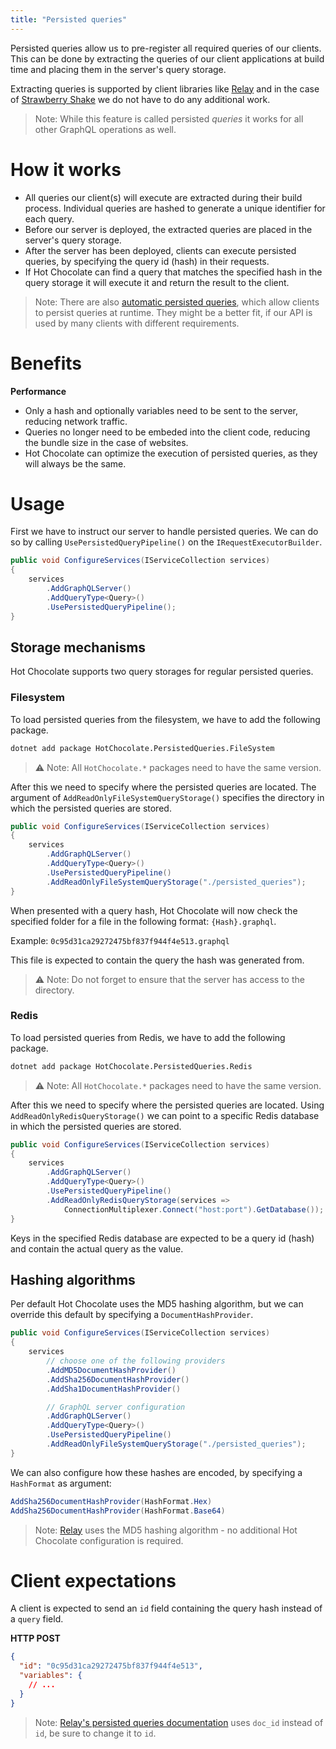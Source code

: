 ```yaml
---
title: "Persisted queries"
---
```


Persisted queries allow us to pre-register all required queries of our clients. This can be done by extracting the queries of our client applications at build time and placing them in the server's query storage.

Extracting queries is supported by client libraries like [Relay](https://relay.dev/docs/guides/persisted-queries/) and in the case of [Strawberry Shake](/docs/strawberryshake) we do not have to do any additional work.

> Note: While this feature is called persisted _queries_ it works for all other GraphQL operations as well.

# How it works

- All queries our client(s) will execute are extracted during their build process. Individual queries are hashed to generate a unique identifier for each query.
- Before our server is deployed, the extracted queries are placed in the server's query storage.
- After the server has been deployed, clients can execute persisted queries, by specifying the query id (hash) in their requests.
- If Hot Chocolate can find a query that matches the specified hash in the query storage it will execute it and return the result to the client.

> Note: There are also [automatic persisted queries](/docs/hotchocolate/performance/automatic-persisted-queries), which allow clients to persist queries at runtime. They might be a better fit, if our API is used by many clients with different requirements.

# Benefits

<!-- There are two main benefits to using persisted queries: -->

**Performance**

- Only a hash and optionally variables need to be sent to the server, reducing network traffic.
- Queries no longer need to be embeded into the client code, reducing the bundle size in the case of websites.
- Hot Chocolate can optimize the execution of persisted queries, as they will always be the same.

<!-- **Security**

The server can be tweaked to [only accept persisted queries](#blocking-regular-queries) and refuse queries created by a client at runtime. This is useful mainly for public APIs. -->

# Usage

First we have to instruct our server to handle persisted queries. We can do so by calling `UsePersistedQueryPipeline()` on the `IRequestExecutorBuilder`.

```csharp
public void ConfigureServices(IServiceCollection services)
{
    services
        .AddGraphQLServer()
        .AddQueryType<Query>()
        .UsePersistedQueryPipeline();
}
```

## Storage mechanisms

Hot Chocolate supports two query storages for regular persisted queries.

### Filesystem

To load persisted queries from the filesystem, we have to add the following package.

```bash
dotnet add package HotChocolate.PersistedQueries.FileSystem
```

> ⚠️ Note: All `HotChocolate.*` packages need to have the same version.

After this we need to specify where the persisted queries are located. The argument of `AddReadOnlyFileSystemQueryStorage()` specifies the directory in which the persisted queries are stored.

```csharp
public void ConfigureServices(IServiceCollection services)
{
    services
        .AddGraphQLServer()
        .AddQueryType<Query>()
        .UsePersistedQueryPipeline()
        .AddReadOnlyFileSystemQueryStorage("./persisted_queries");
}
```

When presented with a query hash, Hot Chocolate will now check the specified folder for a file in the following format: `{Hash}.graphql`.

Example: `0c95d31ca29272475bf837f944f4e513.graphql`

This file is expected to contain the query the hash was generated from.

> ⚠️ Note: Do not forget to ensure that the server has access to the directory.

### Redis

To load persisted queries from Redis, we have to add the following package.

```bash
dotnet add package HotChocolate.PersistedQueries.Redis
```

> ⚠️ Note: All `HotChocolate.*` packages need to have the same version.

After this we need to specify where the persisted queries are located. Using `AddReadOnlyRedisQueryStorage()` we can point to a specific Redis database in which the persisted queries are stored.

```csharp
public void ConfigureServices(IServiceCollection services)
{
    services
        .AddGraphQLServer()
        .AddQueryType<Query>()
        .UsePersistedQueryPipeline()
        .AddReadOnlyRedisQueryStorage(services =>
            ConnectionMultiplexer.Connect("host:port").GetDatabase());
}
```

Keys in the specified Redis database are expected to be a query id (hash) and contain the actual query as the value.

## Hashing algorithms

Per default Hot Chocolate uses the MD5 hashing algorithm, but we can override this default by specifying a `DocumentHashProvider`.

```csharp
public void ConfigureServices(IServiceCollection services)
{
    services
        // choose one of the following providers
        .AddMD5DocumentHashProvider()
        .AddSha256DocumentHashProvider()
        .AddSha1DocumentHashProvider()

        // GraphQL server configuration
        .AddGraphQLServer()
        .AddQueryType<Query>()
        .UsePersistedQueryPipeline()
        .AddReadOnlyFileSystemQueryStorage("./persisted_queries");
}
```

We can also configure how these hashes are encoded, by specifying a `HashFormat` as argument:

```csharp
AddSha256DocumentHashProvider(HashFormat.Hex)
AddSha256DocumentHashProvider(HashFormat.Base64)
```

> Note: [Relay](https://relay.dev) uses the MD5 hashing algorithm - no additional Hot Chocolate configuration is required.

# Client expectations

A client is expected to send an `id` field containing the query hash instead of a `query` field.

**HTTP POST**

```json
{
  "id": "0c95d31ca29272475bf837f944f4e513",
  "variables": {
    // ...
  }
}
```

> Note: [Relay's persisted queries documentation](https://relay.dev/docs/guides/persisted-queries/#network-layer-changes) uses `doc_id` instead of `id`, be sure to change it to `id`.
